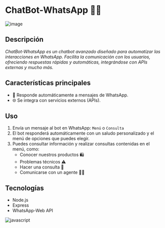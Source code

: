 # ChatBot-WhatsApp 🤖💬

![image](https://imgs.search.brave.com/cqCnF3p8ZAOEoo1wRWwn3xaEemFebpaerolrIjaYcKM/rs:fit:860:0:0:0/g:ce/aHR0cHM6Ly9pbWcu/ZnJlZXBpay5jb20v/Zm90b3MtcHJlbWl1/bS9pbWFnZW4tY2hh/dGJvdC1heXVkYW5k/by1jbGllbnRlLXBs/YXRhZm9ybWEtY29t/ZXJjaW8tZWxlY3Ry/b25pY28tY29uc3Vs/dGFzLXByb2R1Y3Rv/c18xMzE0NDY3LTYy/OTQ3LmpwZz9zaXpl/PTYyNiZleHQ9anBn)

## Descripción

*ChatBot-WhatsApp es un chatbot avanzado diseñado para automatizar las interacciones en WhatsApp. Facilita la comunicación con los usuarios, ofreciendo respuestas rápidas y automáticas, integrándose con APIs externas y mucho más.*

## Características principales
- 📲 Responde automáticamente a mensajes de WhatsApp.
- 🌐 Se integra con servicios externos (APIs).


## Uso
1. Envía un mensaje al bot en WhatsApp: `Menú` o `Consulta`
2. El bot responderá automáticamente con un saludo personalizado y el menú de opciones que puedes elegir.
3. Puedes consultar información y realizar consultas contenidas en el menú, como:
    - Conocer nuestros productos 🛍️
    - Problemas técnicos ⚠️
    - Hacer una consulta 💬
    - Comunicarse con un agente 👩‍💻

## Tecnologías
- Node.js
- Express
- WhatsApp-Web API

![javascript](https://imgs.search.brave.com/9ghhvrIv5t_B_so-CbymHusf7TOR4ycmnRDSAE_tLsk/rs:fit:860:0:0:0/g:ce/aHR0cHM6Ly9ibG9n/LmFjY2VudGlvc3R1/ZGlvcy5jb20vY29u/dGVudC9pbWFnZXMv/c2l6ZS93MjAwMC8y/MDIzLzA5LzFjNzU0/OTQ3LTc3MjQtNDY5/Ni04YWVlLTc5ZWU3/MWVmNTFhYS53ZWJw)